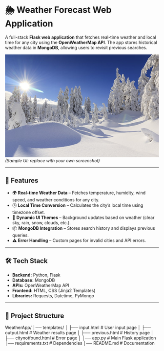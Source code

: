 # 🌦 Weather Forecast Web Application  

A full-stack **Flask web application** that fetches real-time weather and local time for any city using the **OpenWeatherMap API**. The app stores historical weather data in **MongoDB**, allowing users to revisit previous searches.  

![Weather App Preview](https://github.com/Srinu363/weather_report/blob/main/weather/static/light%20snow.jpg)  
*(Sample UI: replace with your own screenshot)*  

---

## 🚀 Features  

- 🌍 **Real-time Weather Data** – Fetches temperature, humidity, wind speed, and weather conditions for any city.  
- 🕒 **Local Time Conversion** – Calculates the city’s local time using timezone offset.  
- 🎨 **Dynamic UI Themes** – Background updates based on weather (clear sky, rain, snow, clouds, etc.).  
- 📦 **MongoDB Integration** – Stores search history and displays previous queries.  
- ⚠️ **Error Handling** – Custom pages for invalid cities and API errors.  

---

## 🛠️ Tech Stack  

- **Backend:** Python, Flask  
- **Database:** MongoDB  
- **APIs:** OpenWeatherMap API  
- **Frontend:** HTML, CSS (Jinja2 Templates)  
- **Libraries:** Requests, Datetime, PyMongo  

---

## 📂 Project Structure  

WeatherApp/
│── templates/
│ ├── input.html # User input page
│ ├── output.html # Weather results page
│ ├── previous.html # History page
│ ├── citynotfound.html # Error page
│
│── app.py # Main Flask application
│── requirements.txt # Dependencies
│── README.md # Documentation
